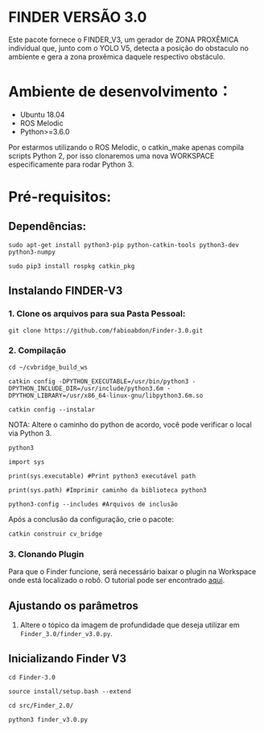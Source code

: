 # FINDER VERSÃO 3.0

Este pacote fornece o FINDER_V3, um gerador de ZONA PROXÊMICA individual que, junto com o YOLO V5, detecta a posição do obstaculo no ambiente e gera a zona proxêmica daquele respectivo obstáculo. 


# Ambiente de desenvolvimento：
- Ubuntu 18.04
- ROS Melodic
- Python>=3.6.0


Por estarmos utilizando o ROS Melodic, o catkin_make apenas compila scripts Python 2, por isso clonaremos uma nova WORKSPACE especificamente para rodar Python 3.

# Pré-requisitos:

## Dependências:

```
sudo apt-get install python3-pip python-catkin-tools python3-dev python3-numpy 

sudo pip3 install rospkg catkin_pkg
```

## Instalando FINDER-V3

### 1. Clone os arquivos para sua Pasta Pessoal:

```
git clone https://github.com/fabioabdon/Finder-3.0.git
```
### 2. Compilação

```
cd ~/cvbridge_build_ws 

catkin config -DPYTHON_EXECUTABLE=/usr/bin/python3 -DPYTHON_INCLUDE_DIR=/usr/include/python3.6m -DPYTHON_LIBRARY=/usr/x86_64-linux-gnu/libpython3.6m.so 

catkin config --instalar
```

NOTA: Altere o caminho do python de acordo, você pode verificar o local via Python 3.

```
python3 

import sys

print(sys.executable) #Print python3 executável path

print(sys.path) #Imprimir caminho da biblioteca python3

python3-config --includes #Arquivos de inclusão
```

Após a conclusão da configuração, crie o pacote:


```
catkin construir cv_bridge
```

### 3. Clonando Plugin
Para que o Finder funcione, será necessário baixar o plugin na Workspace onde está localizado o robô. O tutorial pode ser encontrado [aqui](https://github.com/iml130/proxemic_layer). 

## Ajustando os parâmetros

1. Altere o tópico da imagem de profundidade que deseja utilizar em `Finder_3.0/finder_v3.0.py`.


## Inicializando Finder V3

```
cd Finder-3.0

source install/setup.bash --extend

cd src/Finder_2.0/

python3 finder_v3.0.py
```

